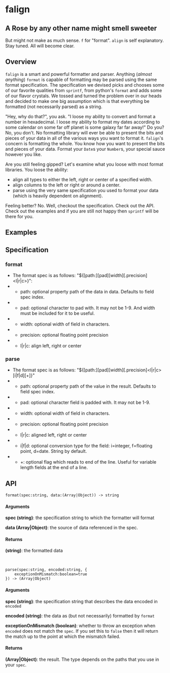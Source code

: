 # falign

## A Rose by any other name might smell sweeter
But might not make as much sense. `f` for "format". `align` is self explanatory. Stay tuned. All will become clear.

## Overview
`falign` is a smart and powerful formatter and parser. Anything (_almost anything_) `format` is capable of formatting may be parsed using the same format specification.  The specification we devised picks and chooses some of our favorite qualities from `sprintf`, from python's `format` and adds some of our flavor crystals.  We tossed and turned the problem over in our heads and decided to make one big assumption which is that everything be formatted (not necessarily parsed) as a string. 

"Hey, why do that?", you ask. "I loose my ability to convert and format a number in hexadecimal. I loose my ability to format my dates according to some calendar on some far off planet is some galaxy far far away!"  Do you? No, you don't. No formatting library will ever be able to present the bits and pieces of your data in all of the various ways you want to format it. `falign`'s concern is formatting the whole. You know how you want to present the bits and pieces of your data. Format your `Date`s your `Number`s, your special sauce however you like. 

Are you still feeling gipped? Let's examine what you loose with most format libraries. You loose the ability:

* align all types to either the left, right or center of a specified width.
* align columns to the left or right or around a center.
* parse using the very same specification you used to format your data (which is heavily dependent on alignment).

Feeling better? No. Well, checkout the specification. Check out the API. Check out the examples and if you are still not happy then `sprintf` will be there for you.

## Examples

## Specification

### format
 * The format spec is as follows: "${[path:][pad][width][.precision]<l|r|c>}":
 * - path: optional property path of the data in <param>data</param>. Defaults to field spec index.
 * - pad: optional character to pad with. It may not be 1-9. And width must be included for it to be useful.
 * - width: optional width of field in characters.
 * - precision: optional floating point precision
 * - l|r|c: align left, right or center

### parse
 * The format spec is as follows: "${[path:][pad][width][.precision]<l|r|c>[i|f|d][+]}"
 * - path: optional property path of the value in the result. Defaults to field spec index.
 * - pad: optional character field is padded with. It may not be 1-9.
 * - width: optional width of field in characters.
 * - precision: optional floating point precision
 * - l|r|c: aligned left, right or center
 * - i|f|d: optional conversion type for the field: i=integer, f=floating point, d=date. String by default.
 * - +: optional flag which reads to end of the line. Useful for variable length fields at the end of a line.

## API

```
format(spec:string, data:(Array|Object)) -> string
```

#### Arguments
**spec (string)**: the specification string to which the formatter will format

**data (Array|Object)**: the source of data referenced in the spec. 

#### Returns
**(string)**: the formatted data

&nbsp;
```
parse(spec:string, encoded:string, {
	exceptionOnMismatch:boolean=true
}) -> (Array|Object)
```
#### Arguments
**spec (string)**: the specification string that describes the data encoded in `encoded`

**encoded (string)**: the data as (but not necessarily) formatted by `format`

**exceptionOnMismatch (boolean)**: whether to throw an exception when `encoded` does not match the `spec`. If you set this to `false` then it will return the match up to the point at which the mismatch failed.

#### Returns
**(Array|Object)**: the result. The type depends on the paths that you use in your `spec`.

